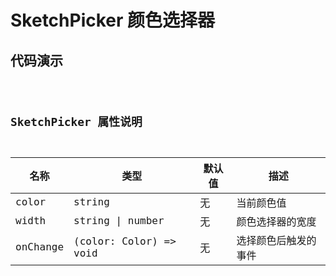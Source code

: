 # SketchPicker 颜色选择器

## 代码演示

<code src="../../../ushio/picker/Picker.tsx" />


## SketchPicker 属性说明

|名称        | 类型                  | 默认值            | 描述
|----       |----                    |-----              |------
|color      | string                 | 无                | 当前颜色值
|width      | string &#124; number   | 无                | 颜色选择器的宽度
|onChange   | (color: Color) => void |无                 | 选择颜色后触发的事件